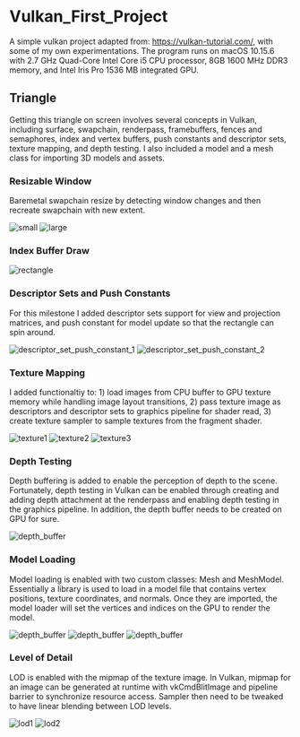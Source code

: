 # Vulkan_First_Project

A simple vulkan project adapted from: https://vulkan-tutorial.com/, with some of my own experimentations. The program runs on macOS 10.15.6 with 2.7 GHz Quad-Core Intel Core i5 CPU processor, 8GB 1600 MHz DDR3 memory, and Intel Iris Pro 1536 MB integrated GPU.

## Triangle

Getting this triangle on screen involves several concepts in Vulkan, including surface, swapchain, renderpass, framebuffers, fences and semaphores, index and vertex buffers, push constants and descriptor sets, texture mapping, and depth testing. I also included a model and a mesh class for importing 3D models and assets.

### Resizable Window

Baremetal swapchain resize by detecting window changes and then recreate swapchain with new extent.

![small](images/triangle_resize_small.png)
![large](images/triangle_resize_large.png)


### Index Buffer Draw

![rectangle](images/rectangle.png)


### Descriptor Sets and Push Constants

For this milestone I added descriptor sets support for view and projection matrices, and push constant for model update so that the rectangle can spin around. 

![descriptor_set_push_constant_1](images/descriptor_set_push_constant_1.png)
![descriptor_set_push_constant_2](images/descriptor_set_push_constant_2.png)


### Texture Mapping

I added functionaltiy to: 1) load images from CPU buffer to GPU texture memory while handling image layout transitions, 2) pass texture image as descriptors and descriptor sets to graphics pipeline for shader read, 3) create texture sampler to sample textures from the fragment shader. 

![texture1](images/texture1.png)
![texture2](images/texture2.png)
![texture3](images/texture3.png)


### Depth Testing

Depth buffering is added to enable the perception of depth to the scene.  Fortunately, depth testing in Vulkan can be enabled through creating and adding depth attachment at the renderpass and enabling depth testing in the graphics pipeline. In addition, the depth buffer needs to be created on GPU for sure. 

![depth_buffer](images/depth_buffer.png)


### Model Loading

Model loading is enabled with two custom classes: Mesh and MeshModel. Essentially a library is used to load in a model file that contains vertex positions, texture coordinates, and normals. Once they are imported, the model loader will set the vertices and indices on the GPU to render the model.

![depth_buffer](images/model_load1.png)
![depth_buffer](images/model_load2.png)
![depth_buffer](images/model_load3.png)


### Level of Detail

LOD is enabled with the mipmap of the texture image. In Vulkan, mipmap for an image can be generated at runtime with vkCmdBlitImage and pipeline barrier to synchronize resource access. Sampler then need to be tweaked to have linear blending between LOD levels. 

![lod1](images/lod1.png)
![lod2](images/lod2.png)
